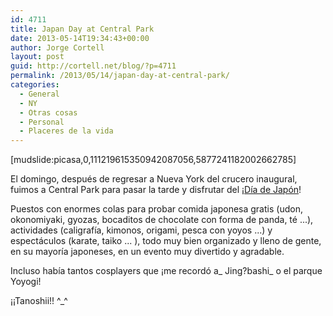 ```yaml
---
id: 4711
title: Japan Day at Central Park
date: 2013-05-14T19:34:43+00:00
author: Jorge Cortell
layout: post
guid: http://cortell.net/blog/?p=4711
permalink: /2013/05/14/japan-day-at-central-park/
categories:
  - General
  - NY
  - Otras cosas
  - Personal
  - Placeres de la vida
---
```

[mudslide:picasa,0,111219615350942087056,5877241182002662785]

El domingo, después de regresar a Nueva York del crucero inaugural, fuimos a Central Park para pasar la tarde y disfrutar del ¡<a title="http://www.japandaynyc.org" href="http://www.japandaynyc.org" target="_blank">Día de Japón</a>!

Puestos con enormes colas para probar comida japonesa gratis (udon, okonomiyaki, gyozas, bocaditos de chocolate con forma de panda, té ...), actividades (caligrafía, kimonos, origami, pesca con yoyos ...) y espectáculos (karate, taiko ... ), todo muy bien organizado y lleno de gente, en su mayoría japoneses, en un evento muy divertido y agradable.

Incluso había tantos cosplayers que ¡me recordó a_ Jing?bashi_ o el parque Yoyogi!

¡¡Tanoshii!! ^_^